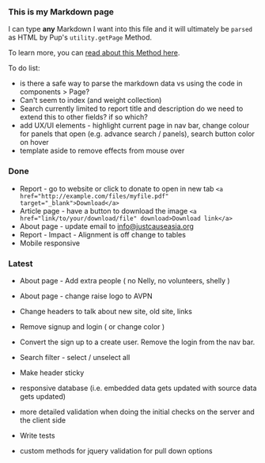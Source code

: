 ### This is my Markdown page

I can type **any** Markdown I want into this file and it will ultimately be `parsed` as HTML by Pup's `utility.getPage` Method.

To learn more, you can [read about this Method here](http://cleverbeagle.com/pup/v1/the-basics/methods#utility-methods).


To do list:
- is there a safe way to parse the markdown data vs using the code in components > Page?
- Can't seem to index (and weight collection)
- Search currently limited to report title and description do we need to extend this to other fields? if so which?
- add UX/UI elements - highlight current page in nav bar, change colour for panels that open (e.g. advance search / panels), search button color on hover
- template aside to remove effects from mouse over

### Done
- Report - go to website or click to donate to open in new tab
``<a href="http://example.com/files/myfile.pdf" target="_blank">Download</a>``
- Article page - have a button to download the image
``<a href="link/to/your/download/file" download>Download link</a>``
- About page - update email to info@justcauseasia.org
- Report - Impact - Alignment is off change to tables
- Mobile responsive


### Latest
- About page - Add extra people ( no Nelly, no volunteers, shelly )
- About page - change raise logo to AVPN
- Change headers to talk about new site, old site, links

- Remove signup and login ( or change color )
- Convert the sign up to a create user. Remove the login from the nav bar.
- Search filter - select / unselect all
- Make header sticky

- responsive database (i.e. embedded data gets updated with source data gets updated)
- more detailed validation when doing the initial checks on the server and the client side
- Write tests
- custom methods for jquery validation for pull down options
